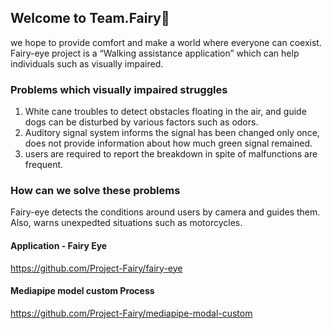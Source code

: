 ## Welcome to Team.Fairy🧚

we hope to provide comfort and make a world where everyone can coexist. Fairy-eye project is a “Walking assistance application” which can help individuals such as visually impaired.

### Problems which visually impaired struggles

1. White cane troubles to detect obstacles floating in the air, and guide dogs can be disturbed by various factors such as odors.
2. Auditory signal system informs the signal has been changed only once, does not provide information about how much green signal remained.
3. users are required to report the breakdown in spite of malfunctions are frequent.

### How can we solve these problems

Fairy-eye detects the conditions around users by camera and guides them. Also, warns unexpedted situations such as motorcycles.

#### Application - Fairy Eye

https://github.com/Project-Fairy/fairy-eye

#### Mediapipe model custom Process

https://github.com/Project-Fairy/mediapipe-modal-custom
